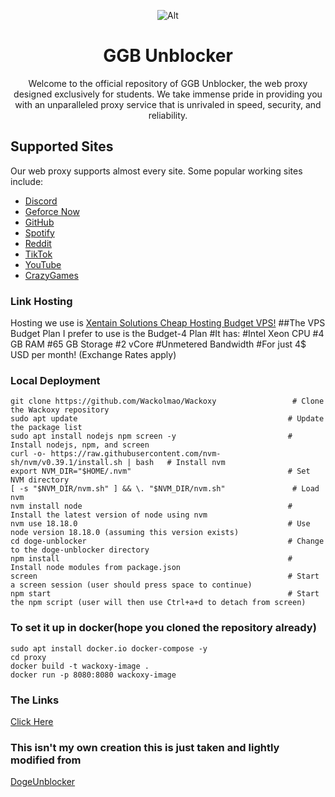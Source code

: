 <div align='center'>
  
![Alt](static/assets/img/doge.jpg)
# GGB  Unblocker
Welcome to the official repository of GGB Unblocker, the web proxy designed exclusively for students. We take immense pride in providing you with an unparalleled proxy service that is unrivaled in speed, security, and reliability.
</div>

## Supported Sites
Our web proxy supports almost every site. Some popular working sites include:
- [Discord](https://discord.com)
- [Geforce Now](https://play.geforcenow.com)
- [GitHub](https://github.com)
- [Spotify](https://spotify.com)
- [Reddit](https://reddit.com)
- [TikTok](https://tiktok.com)
- [YouTube](https://youtube.com)
- [CrazyGames](https://crazygames.com)

### Link Hosting
Hosting we use is [Xentain Solutions Cheap Hosting Budget VPS!](https://billing.xentainsolutions.com/aff.php?aff=22)
##The VPS Budget Plan I prefer to use is the Budget-4 Plan
#It has:
#Intel Xeon CPU
#4 GB RAM
#65 GB Storage
#2 vCore
#Unmetered Bandwidth
#For just 4$ USD per month!
(Exchange Rates apply)
### Local Deployment
```
git clone https://github.com/Wackolmao/Wackoxy                 # Clone the Wackoxy repository
sudo apt update                                               # Update the package list
sudo apt install nodejs npm screen -y                         # Install nodejs, npm, and screen
curl -o- https://raw.githubusercontent.com/nvm-sh/nvm/v0.39.1/install.sh | bash   # Install nvm
export NVM_DIR="$HOME/.nvm"                                   # Set NVM directory
[ -s "$NVM_DIR/nvm.sh" ] && \. "$NVM_DIR/nvm.sh"               # Load nvm
nvm install node                                              # Install the latest version of node using nvm
nvm use 18.18.0                                               # Use node version 18.18.0 (assuming this version exists)
cd doge-unblocker                                             # Change to the doge-unblocker directory
npm install                                                   # Install node modules from package.json
screen                                                        # Start a screen session (user should press space to continue)
npm start                                                     # Start the npm script (user will then use Ctrl+a+d to detach from screen)
```
### To set it up in docker(hope you cloned the repository already)
```
sudo apt install docker.io docker-compose -y
cd proxy
docker build -t wackoxy-image .
docker run -p 8080:8080 wackoxy-image
``` 
### The Links
[Click Here](https://proxy.theggbofficial.org)
### This isn't my own creation this is just taken and lightly modified from
[DogeUnblocker](https://github.com/DogeNetwork/dogeunblocker)
